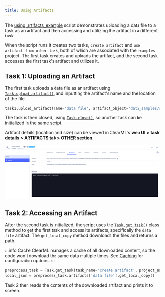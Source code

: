 ```yaml
---
title: Using Artifacts
---
```


The [using_artifacts_example](https://github.com/clearml/clearml/blob/master/examples/reporting/using_artifacts_example.py) 
script demonstrates uploading a data file to a task as an artifact and then accessing and utilizing the artifact in a different task.

When the script runs it creates two tasks, `create artifact` and `use artifact from other task`, both of which are associated 
with the `examples` project. The first task creates and uploads the artifact, and the second task accesses the first task's 
artifact and utilizes it. 

## Task 1: Uploading an Artifact 

The first task uploads a data file as an artifact using [`Task.upload_artifact()`](../../references/sdk/task.md#upload_artifact), 
and inputting the artifact's name and the location of the file.

```python
task1.upload_artifact(name='data file', artifact_object='data_samples/sample.json')
```

The task is then closed, using [`Task.close()`](../../references/sdk/task.md#close), so another task can be 
initialized in the same script. 

Artifact details (location and size) can be viewed in ClearML's **web UI > task details > ARTIFACTS tab > OTHER section**. 

![Artifacts in WebApp](../../img/examples_using_artifacts_1.png)

## Task 2: Accessing an Artifact

After the second task is initialized, the script uses the [`Task.get_task()`](../../references/sdk/task.md#taskget_task) 
class method to get the first task and access its artifacts, specifically the `data file` artifact. The `get_local_copy` 
method downloads the files and returns a path. 

:::info Cache
ClearML manages a cache of all downloaded content, so the code won't download the 
same data multiple times. See [Caching](../../integrations/storage.md#caching) for configuration options.
:::

```python
preprocess_task = Task.get_task(task_name='create artifact', project_name='examples')
local_json = preprocess_task.artifacts['data file'].get_local_copy()
```

Task 2 then reads the contents of the downloaded artifact and prints it to screen.



